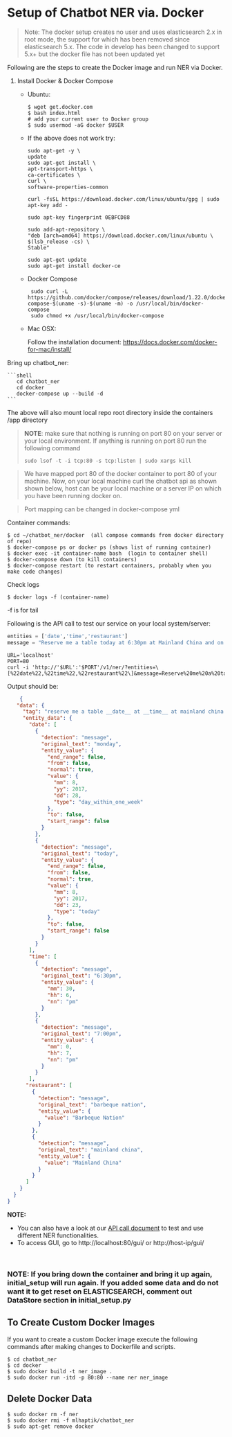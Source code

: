 # Setup of Chatbot NER via. Docker
> Note: The docker setup creates no user and uses elasticsearch 2.x in root mode,
> the support for which has been removed since elasticsearch 5.x.
> The code in develop has been changed to support 5.x+ but the docker file has not been updated yet

Following are the steps to create the Docker image and run NER via Docker.

1. Install Docker & Docker Compose

   - Ubuntu:

     ```shell
     $ wget get.docker.com
     $ bash index.html
     # add your current user to Docker group
     $ sudo usermod -aG docker $USER
     ```
   - If the above does not work try:
     ````shell
     sudo apt-get -y \
     update
     sudo apt-get install \
     apt-transport-https \
     ca-certificates \
     curl \
     software-properties-common
     
     curl -fsSL https://download.docker.com/linux/ubuntu/gpg | sudo apt-key add -
     
     sudo apt-key fingerprint 0EBFCD88
     
     sudo add-apt-repository \
     "deb [arch=amd64] https://download.docker.com/linux/ubuntu \
     $(lsb_release -cs) \
     Stable"
     
     sudo apt-get update
     sudo apt-get install docker-ce
     ````
    
   - Docker Compose
     ```shell
      sudo curl -L https://github.com/docker/compose/releases/download/1.22.0/docker-compose-$(uname -s)-$(uname -m) -o /usr/local/bin/docker-compose
      sudo chmod +x /usr/local/bin/docker-compose

     ``` 


   - Mac OSX:

     Follow the installation document: https://docs.docker.com/docker-for-mac/install/
     



Bring up chatbot_ner:
      
    ```shell
       cd chatbot_ner 
       cd docker
       docker-compose up --build -d 
    ```

The above will also mount local repo root directory inside the containers /app directory

   > **NOTE**: make sure that nothing is running on port 80 on your server or your local environment. If anything is running on port 80 run the following command
   >
   > `sudo lsof -t -i tcp:80 -s tcp:listen | sudo xargs kill`
   
   > We have mapped port 80 of the docker container to  port 80 of your machine. Now, on your local machine curl the chatbot api as shown shown below, host can be your local machine or a server IP on which you have been running docker on.
   
   > Port mapping can be changed in docker-compose yml 

Container commands:

   ```shell
   $ cd ~/chatbot_ner/docker  (all compose commands from docker directory of repo)
   $ docker-compose ps or docker ps (shows list of running container)
   $ docker exec -it container-name bash  (login to container shell)
   $ docker-compose down (to kill containers)
   $ docker-compose restart (to restart containers, probably when you make code changes) 
   ```
   Check logs 
   ```shell
   $ docker logs -f (container-name)
   ```
   ​-f is for tail
   
   Following is the API call to test our service on your local system/server:

   ```python
   entities = ['date','time','restaurant']
   message = "Reserve me a table today at 6:30pm at Mainland China and on Monday at 7:00pm at Barbeque Nation" 
   ```

   ```shell
   URL='localhost'
   PORT=80
   curl -i 'http://'$URL':'$PORT'/v1/ner/?entities=\[%22date%22,%22time%22,%22restaurant%22\]&message=Reserve%20me%20a%20table%20today%20at%206:30pm%20at%20Mainland%20China%20and%20on%20Monday%20at%207:00pm%20at%20Barbeque%20Nation'
   ```

   Output should be:

   ```json
       {
      "data": {
        "tag": "reserve me a table __date__ at __time__ at mainland china and on __date__ at __time__ at barbeque nation",
        "entity_data": {
          "date": [
            {
              "detection": "message",
              "original_text": "monday",
              "entity_value": {
                "end_range": false,
                "from": false,
                "normal": true,
                "value": {
                  "mm": 8,
                  "yy": 2017,
                  "dd": 28,
                  "type": "day_within_one_week"
                },
                "to": false,
                "start_range": false
              }
            },
            {
              "detection": "message",
              "original_text": "today",
              "entity_value": {
                "end_range": false,
                "from": false,
                "normal": true,
                "value": {
                  "mm": 8,
                  "yy": 2017,
                  "dd": 23,
                  "type": "today"
                },
                "to": false,
                "start_range": false
              }
            }
          ],
          "time": [
            {
              "detection": "message",
              "original_text": "6:30pm",
              "entity_value": {
                "mm": 30,
                "hh": 6,
                "nn": "pm"
              }
            },
            {
              "detection": "message",
              "original_text": "7:00pm",
              "entity_value": {
                "mm": 0,
                "hh": 7,
                "nn": "pm"
              }
            }
          ],
         "restaurant": [
           {
             "detection": "message",
             "original_text": "barbeque nation",
             "entity_value": {
               "value": "Barbeque Nation"
             }
           },
           {
             "detection": "message",
             "original_text": "mainland china",
             "entity_value": {
               "value": "Mainland China"
             }
           }
         ]
       }
     }
   }
   ```

   **NOTE:**

   - You can also have a look at our [API call document](/docs/api_call.md) to test and use different NER functionalities.
   - To access GUI, go to http://localhost:80/gui/ or http://host-ip/gui/

   ​
### NOTE: If you bring down the container and bring it up again, initial_setup will run again. If you added some data and do not want it to get reset on ELASTICSEARCH, comment out DataStore section in initial_setup.py

## To Create Custom Docker Images

If you want to create a custom Docker image execute the following commands after making changes to Dockerfile and scripts.

```shell
$ cd chatbot_ner
$ cd docker
$ sudo docker build -t ner_image .
$ sudo docker run -itd -p 80:80 --name ner ner_image
```

## Delete Docker Data

```shell
$ sudo docker rm -f ner
$ sudo docker rmi -f mlhaptik/chatbot_ner
$ sudo apt-get remove docker
```

